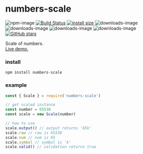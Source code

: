 # numbers-scale

![npm-image](https://img.shields.io/npm/v/numbers-scale.svg)
[![Build Status](https://travis-ci.org/hunnble/numbers-scale.svg?branch=master)](https://travis-ci.org/hunnble/numbers-scale)
[![install size](https://packagephobia.now.sh/badge?p=numbers-scale)](https://packagephobia.now.sh/result?p=numbers-scale)
![downloads-image](https://img.shields.io/npm/dw/numbers-scale.svg)
![downloads-image](https://img.shields.io/npm/dm/numbers-scale.svg)
![downloads-image](https://img.shields.io/npm/dy/numbers-scale.svg)
![downloads-image](https://img.shields.io/npm/dt/numbers-scale.svg)
[![GitHub stars](https://img.shields.io/github/stars/hunnble/numbers-scale)](https://github.com/hunnble/numbers-scale/stargazers)

Scale of numbers.  
[Live demo.](https://bit.dev/joshk/numbers-scale/numbers-scale)

### install
```shell
npm install numbers-scale
```

### example
```js
const { Scale } = require('numbers-scale')

// get scaled instance
const number = 65536
const scale = new Scale(number)

// how to use
scale.output() // output returns '65k'
scale.raw // raw is 65536
scale.num // num is 65
scale.symbol // symbol is 'k'
scale.valid() // validation returns true
```
